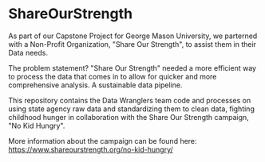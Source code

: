 # ShareOurStrength

As part of our Capstone Project for George Mason University, we parterned with a Non-Profit Organization, "Share Our Strength", to assist them in their Data needs. 

The problem statement? "Share Our Strength" needed a more efficient way to process the data that comes in to allow for quicker and more comprehensive analysis. A sustainable data pipeline.

This repository contains the Data Wranglers team code and processes on using state agency raw data and standardizing them to clean data, fighting childhood hunger in collaboration with the Share Our Strength campaign, "No Kid Hungry".

More information about the campaign can be found here: https://www.shareourstrength.org/no-kid-hungry/